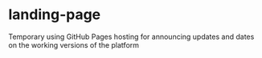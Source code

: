 # landing-page
Temporary using GitHub Pages hosting for announcing updates and dates on the working versions of the platform
